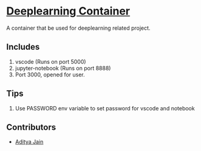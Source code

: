 # [Deeplearning Container](https://hub.docker.com/r/adityajn105/deeplearning)

A container that be used for deeplearning related project.

## Includes
1. vscode (Runs on port 5000)
2. jupyter-notebook (Runs on port 8888)
3. Port 3000, opened for user.

## Tips
1. Use PASSWORD env variable to set password for vscode and notebook

## Contributors
* [Aditya Jain](https://adityajain.me)